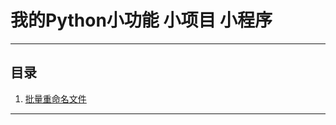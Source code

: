 # 我的Python小功能 小项目 小程序
****
## 目录
1. [批量重命名文件](https://github.com/Mix-Y/Python/blob/main/project/1.%20batch%20file%20rename/main.py) 


****